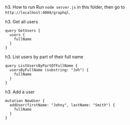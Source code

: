 h3. How to run
Run `node server.js` in this folder, then go to `http://localhost:4000/graphql`.

h3. Get all users
```qraphql
query GetUsers {
  users {
    fullName
  }
}
```

h3. List users by part of their full name
```qraphql
query ListUsersByPartOfFullName {
  usersByFullName (substring: "Joh") {
    fullName
  }
}
```

h3. Add a user
```qraphql
mutation NewUser {
  addUser(firstName: "Johny", lastName: "Smith") {
    fullName
  }
}
```